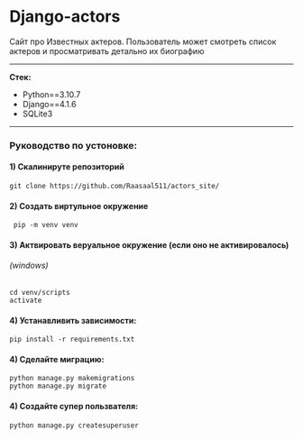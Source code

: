# Django-actors

Сайт про Известных актеров. Пользователь может смотреть список актеров и просматривать детально их биографию

---

**Стек:**
- Python==3.10.7
- Django==4.1.6
- SQLite3
---
<h3>Руководство по устоновке:</h3>

#### 1) Скалинируте репозиторий
    git clone https://github.com/Raasaal511/actors_site/

#### 2) Создать виртульное окружение
     pip -m venv venv

#### 3) Актвировать веруальное окружение (если оно не активировалось)
###### (windows)
    cd venv/scripts
    activate

#### 4) Устанавливить зависимости:
    pip install -r requirements.txt

#### 4) Сделайте миграцию:
    python manage.py makemigrations
    python manage.py migrate

#### 4) Создайте супер пользвателя:
    python manage.py createsuperuser
